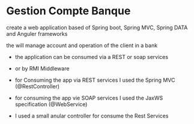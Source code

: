 # Gestion Compte Banque
create a web application based of Spring boot, Spring MVC, Spring DATA and Anguler frameworks

the will manage account and operation of the client in a bank
- the application can be consumed via a REST or soap services
- or by RMI Middleware 

- for Consuming the app via REST services I used the Spring MVC (@RestController)
- for consuming the app vie SOAP services I used the JaxWS specification (@WebService)

- I used a small anular controller  for consume the Rest Services
